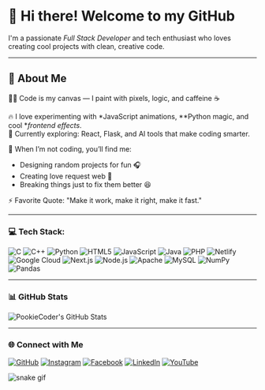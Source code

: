 # 👋 Hi there! Welcome to my GitHub

I'm a passionate *Full Stack Developer* and tech enthusiast who loves creating cool projects with clean, creative code.

---

## 🎨 About Me  

🧑‍💻 Code is my canvas — I paint with pixels, logic, and caffeine ☕  

🔥 I love experimenting with *JavaScript animations, **Python magic, and cool **frontend effects*.  
💭 Currently exploring: React, Flask, and AI tools that make coding smarter.  

🎵 When I’m not coding, you’ll find me:
- Designing random projects for fun 🎧  
- Creating love request web 💖  
- Breaking things just to fix them better 😆  

⚡ Favorite Quote: "Make it work, make it right, make it fast."

---

### 💻 Tech Stack:

![C](https://img.shields.io/badge/C-00599C?style=for-the-badge&logo=c&logoColor=white)
![C++](https://img.shields.io/badge/C++-00599C?style=for-the-badge&logo=c%2B%2B&logoColor=white)
![Python](https://img.shields.io/badge/Python-3776AB?style=for-the-badge&logo=python&logoColor=FFD43B)
![HTML5](https://img.shields.io/badge/HTML5-E34F26?style=for-the-badge&logo=html5&logoColor=white)
![JavaScript](https://img.shields.io/badge/JavaScript-F7DF1E?style=for-the-badge&logo=javascript&logoColor=000000)
![Java](https://img.shields.io/badge/Java-ED8B00?style=for-the-badge&logo=openjdk&logoColor=white)
![PHP](https://img.shields.io/badge/PHP-777BB4?style=for-the-badge&logo=php&logoColor=white)
![Netlify](https://img.shields.io/badge/Netlify-000000?style=for-the-badge&logo=netlify&logoColor=00C7B7)
![Google Cloud](https://img.shields.io/badge/Google%20Cloud-4285F4?style=for-the-badge&logo=google-cloud&logoColor=white)
![Next.js](https://img.shields.io/badge/Next.js-000000?style=for-the-badge&logo=next.js&logoColor=white)
![Node.js](https://img.shields.io/badge/Node.js-6DA55F?style=for-the-badge&logo=node.js&logoColor=white)
![Apache](https://img.shields.io/badge/Apache-D42029?style=for-the-badge&logo=apache&logoColor=white)
![MySQL](https://img.shields.io/badge/MySQL-4479A1?style=for-the-badge&logo=mysql&logoColor=white)
![NumPy](https://img.shields.io/badge/NumPy-013243?style=for-the-badge&logo=numpy&logoColor=white)
![Pandas](https://img.shields.io/badge/Pandas-150458?style=for-the-badge&logo=pandas&logoColor=white)

---

### 📊 GitHub Stats

![PookieCoder's GitHub Stats](https://github-readme-stats.vercel.app/api?username=Partha9749&show_icons=true&theme=github_dark&hide_title=true)

---

### 🌐 Connect with Me

[![GitHub](https://img.shields.io/badge/GitHub-181717?style=flat&logo=github&logoColor=white)](https://github.com/PookieCoder)
[![Instagram](https://img.shields.io/badge/Instagram-E4405F?style=flat&logo=instagram&logoColor=white)](https://www.instagram.com/pookiecoder20?igsh=MTYzbXY4MGJyaGoxMw==)
[![Facebook](https://img.shields.io/badge/Facebook-1877F2?style=flat&logo=facebook&logoColor=white)](#)
[![LinkedIn](https://img.shields.io/badge/LinkedIn-0077B5?style=flat&logo=linkedin&logoColor=white)](#)
[![YouTube](https://img.shields.io/badge/YouTube-FF0000?style=flat&logo=youtube&logoColor=white)](https://www.youtube.com/@YourChannelHere)

![snake gif](https://github.com/PookieCoder/PookerCoder/blob/output/github-contribution-grid-snake.gif)
